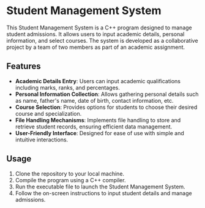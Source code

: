 # Student Management System

This Student Management System is a C++ program designed to manage student admissions. It allows users to input academic details, personal information, and select courses. The system is developed as a collaborative project by a team of two members as part of an academic assignment.

## Features

- **Academic Details Entry**: Users can input academic qualifications including marks, ranks, and percentages.
- **Personal Information Collection**: Allows gathering personal details such as name, father's name, date of birth, contact information, etc.
- **Course Selection**: Provides options for students to choose their desired course and specialization.
- **File Handling Mechanisms**: Implements file handling to store and retrieve student records, ensuring efficient data management.
- **User-Friendly Interface**: Designed for ease of use with simple and intuitive interactions.

## Usage

1. Clone the repository to your local machine.
2. Compile the program using a C++ compiler.
3. Run the executable file to launch the Student Management System.
4. Follow the on-screen instructions to input student details and manage admissions.
